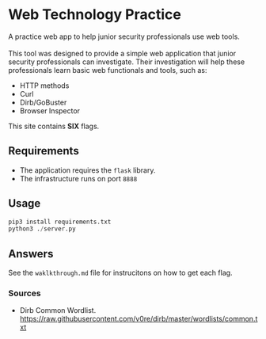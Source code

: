 # Web Technology Practice
A practice web app to help junior security professionals use web tools. <br> <br>
This tool was designed to provide a simple web application that junior security professionals can investigate. Their investigation will help these professionals learn basic web functionals and tools, such as:
* HTTP methods
* Curl
* Dirb/GoBuster
* Browser Inspector

This site contains **SIX** flags.

## Requirements
* The application requires the `flask` library. <br>
* The infrastructure runs on port `8888`

## Usage
```python
pip3 install requirements.txt
python3 ./server.py
```

## Answers
See the `waklkthrough.md` file for instrucitons on how to get each flag.



### Sources
* Dirb Common Wordlist. https://raw.githubusercontent.com/v0re/dirb/master/wordlists/common.txt